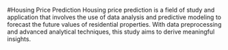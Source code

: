 #Housing Price Prediction
Housing price prediction is a field of study and application that involves the use of data analysis and predictive modeling to forecast the future values of residential properties. With data preprocessing and advanced analytical techniques, this study aims to derive meaningful insights.
